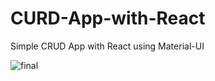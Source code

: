 # CURD-App-with-React
Simple CRUD App with React using Material-UI

![final](https://github.com/user-attachments/assets/7df57d2b-c6ac-45e8-82c3-b4e0f2d72d11)

